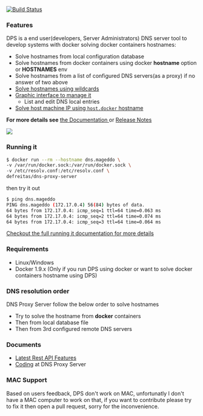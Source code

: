 <p>
	<a href="https://travis-ci.org/mageddo/dns-proxy-server"><img src="https://travis-ci.org/mageddo/dns-proxy-server.svg?branch=master" alt="Build Status" /></a>
</p>

### Features

DPS is a end user(developers, Server Administrators) DNS server tool to develop systems with docker solving
docker containers hostnames:

* Solve hostnames from local configuration database
* Solve hostnames from docker containers using docker **hostname** option or **HOSTNAMES** env
* Solve hostnames from a list of configured DNS servers(as a proxy) if no answer of two above
* [Solve hostnames using wildcards](http://mageddo.github.io/dns-proxy-server/docs/features#solve-hostnames-using-wildcards)
* [Graphic interface to manage it](http:/127.0.0.1:5380/static/)
	* List and edit DNS local entries
* [Solve host machine IP using `host.docker` hostname](http://mageddo.github.io/dns-proxy-server/docs/features#solve-host-machine-ip-from-anywhere)

**For more details see** [the Documentation ](http://mageddo.github.io/dns-proxy-server/docs/features) or [Release Notes](RELEASE-NOTES.md) 

![](https://i.imgur.com/aR9dl0O.png)

### Running it

```bash
$ docker run --rm --hostname dns.mageddo \
-v /var/run/docker.sock:/var/run/docker.sock \
-v /etc/resolv.conf:/etc/resolv.conf \
defreitas/dns-proxy-server
```

then try it out

```bash
$ ping dns.mageddo
PING dns.mageddo (172.17.0.4) 56(84) bytes of data.
64 bytes from 172.17.0.4: icmp_seq=1 ttl=64 time=0.063 ms
64 bytes from 172.17.0.4: icmp_seq=2 ttl=64 time=0.074 ms
64 bytes from 172.17.0.4: icmp_seq=3 ttl=64 time=0.064 ms
```

[Checkout the full running it documentation for more details](http://mageddo.github.io/dns-proxy-server/docs/running.html)

### Requirements
* Linux/Windows
* Docker 1.9.x (Only if you run DPS using docker or want to solve docker containers hostname using DPS)

### DNS resolution order
DNS  Proxy Server follow the below order to solve hostnames

* Try to solve the hostname from **docker** containers
* Then from local database file
* Then from 3rd configured remote DNS servers

### Documents
* [Latest Rest API Features](http://mageddo.github.io/dns-proxy-server/docs/api/)
* [Coding](docs/developing) at DNS Proxy Server

### MAC Support
Based on users feedback, DPS don't work on MAC, unfortunatly I don't have a MAC computer to work on that, 
if you want to contribute please try to fix it then open a pull request, sorry for the inconvenience.
